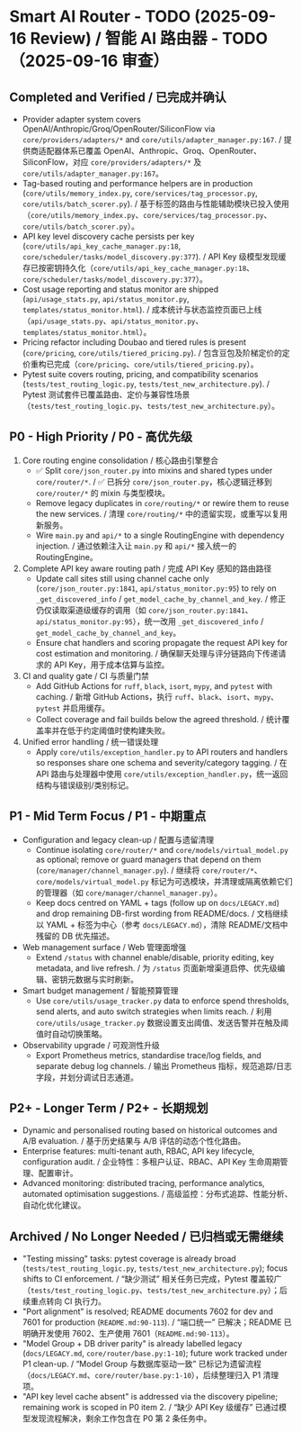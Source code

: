 # Smart AI Router - TODO (2025-09-16 Review) / 智能 AI 路由器 - TODO（2025-09-16 审查）

## Completed and Verified / 已完成并确认

- Provider adapter system covers OpenAI/Anthropic/Groq/OpenRouter/SiliconFlow via `core/providers/adapters/*` and `core/utils/adapter_manager.py:167`. / 提供商适配器体系已覆盖 OpenAI、Anthropic、Groq、OpenRouter、SiliconFlow，对应 `core/providers/adapters/*` 及 `core/utils/adapter_manager.py:167`。
- Tag-based routing and performance helpers are in production (`core/utils/memory_index.py`, `core/services/tag_processor.py`, `core/utils/batch_scorer.py`). / 基于标签的路由与性能辅助模块已投入使用（`core/utils/memory_index.py`、`core/services/tag_processor.py`、`core/utils/batch_scorer.py`）。
- API key level discovery cache persists per key (`core/utils/api_key_cache_manager.py:18`, `core/scheduler/tasks/model_discovery.py:377`). / API Key 级模型发现缓存已按密钥持久化（`core/utils/api_key_cache_manager.py:18`、`core/scheduler/tasks/model_discovery.py:377`）。
- Cost usage reporting and status monitor are shipped (`api/usage_stats.py`, `api/status_monitor.py`, `templates/status_monitor.html`). / 成本统计与状态监控页面已上线（`api/usage_stats.py`、`api/status_monitor.py`、`templates/status_monitor.html`）。
- Pricing refactor including Doubao and tiered rules is present (`core/pricing`, `core/utils/tiered_pricing.py`). / 包含豆包及阶梯定价的定价重构已完成（`core/pricing`、`core/utils/tiered_pricing.py`）。
- Pytest suite covers routing, pricing, and compatibility scenarios (`tests/test_routing_logic.py`, `tests/test_new_architecture.py`). / Pytest 测试套件已覆盖路由、定价与兼容性场景（`tests/test_routing_logic.py`、`tests/test_new_architecture.py`）。

## P0 - High Priority / P0 - 高优先级

1. Core routing engine consolidation / 核心路由引擎整合
   - ✅ Split `core/json_router.py` into mixins and shared types under `core/router/*`. / ✅ 已拆分 `core/json_router.py`，核心逻辑迁移到 `core/router/*` 的 mixin 与类型模块。
   - Remove legacy duplicates in `core/routing/*` or rewire them to reuse the new services. / 清理 `core/routing/*` 中的遗留实现，或重写以复用新服务。
   - Wire `main.py` and `api/*` to a single RoutingEngine with dependency injection. / 通过依赖注入让 `main.py` 和 `api/*` 接入统一的 RoutingEngine。
2. Complete API key aware routing path / 完成 API Key 感知的路由路径
   - Update call sites still using channel cache only (`core/json_router.py:1841`, `api/status_monitor.py:95`) to rely on `_get_discovered_info` / `get_model_cache_by_channel_and_key`. / 修正仍仅读取渠道级缓存的调用（如 `core/json_router.py:1841`、`api/status_monitor.py:95`），统一改用 `_get_discovered_info` / `get_model_cache_by_channel_and_key`。
   - Ensure chat handlers and scoring propagate the request API key for cost estimation and monitoring. / 确保聊天处理与评分链路向下传递请求的 API Key，用于成本估算与监控。
3. CI and quality gate / CI 与质量门禁
   - Add GitHub Actions for `ruff`, `black`, `isort`, `mypy`, and `pytest` with caching. / 新增 GitHub Actions，执行 `ruff`、`black`、`isort`、`mypy`、`pytest` 并启用缓存。
   - Collect coverage and fail builds below the agreed threshold. / 统计覆盖率并在低于约定阈值时使构建失败。
4. Unified error handling / 统一错误处理
   - Apply `core/utils/exception_handler.py` to API routers and handlers so responses share one schema and severity/category tagging. / 在 API 路由与处理器中使用 `core/utils/exception_handler.py`，统一返回结构与错误级别/类别标记。

## P1 - Mid Term Focus / P1 - 中期重点

- Configuration and legacy clean-up / 配置与遗留清理
  - Continue isolating `core/router/*` and `core/models/virtual_model.py` as optional; remove or guard managers that depend on them (`core/manager/channel_manager.py`). / 继续将 `core/router/*`、`core/models/virtual_model.py` 标记为可选模块，并清理或隔离依赖它们的管理器（如 `core/manager/channel_manager.py`）。
  - Keep docs centred on YAML + tags (follow up on `docs/LEGACY.md`) and drop remaining DB-first wording from README/docs. / 文档继续以 YAML + 标签为中心（参考 `docs/LEGACY.md`），清除 README/文档中残留的 DB 优先描述。
- Web management surface / Web 管理面增强
  - Extend `/status` with channel enable/disable, priority editing, key metadata, and live refresh. / 为 `/status` 页面新增渠道启停、优先级编辑、密钥元数据与实时刷新。
- Smart budget management / 智能预算管理
  - Use `core/utils/usage_tracker.py` data to enforce spend thresholds, send alerts, and auto switch strategies when limits reach. / 利用 `core/utils/usage_tracker.py` 数据设置支出阈值、发送告警并在触及阈值时自动切换策略。
- Observability upgrade / 可观测性升级
  - Export Prometheus metrics, standardise trace/log fields, and separate debug log channels. / 输出 Prometheus 指标，规范追踪/日志字段，并划分调试日志通道。

## P2+ - Longer Term / P2+ - 长期规划

- Dynamic and personalised routing based on historical outcomes and A/B evaluation. / 基于历史结果与 A/B 评估的动态个性化路由。
- Enterprise features: multi-tenant auth, RBAC, API key lifecycle, configuration audit. / 企业特性：多租户认证、RBAC、API Key 生命周期管理、配置审计。
- Advanced monitoring: distributed tracing, performance analytics, automated optimisation suggestions. / 高级监控：分布式追踪、性能分析、自动化优化建议。

## Archived / No Longer Needed / 已归档或无需继续

- "Testing missing" tasks: pytest coverage is already broad (`tests/test_routing_logic.py`, `tests/test_new_architecture.py`); focus shifts to CI enforcement. / “缺少测试” 相关任务已完成，Pytest 覆盖较广（`tests/test_routing_logic.py`、`tests/test_new_architecture.py`）；后续重点转向 CI 执行力。
- "Port alignment" is resolved; README documents 7602 for dev and 7601 for production (`README.md:90-113`). / “端口统一” 已解决；README 已明确开发使用 7602、生产使用 7601（`README.md:90-113`）。
- "Model Group + DB driver parity" is already labelled legacy (`docs/LEGACY.md`, `core/router/base.py:1-10`); future work tracked under P1 clean-up. / “Model Group 与数据库驱动一致” 已标记为遗留流程（`docs/LEGACY.md`、`core/router/base.py:1-10`），后续整理归入 P1 清理项。
- "API key level cache absent" is addressed via the discovery pipeline; remaining work is scoped in P0 item 2. / “缺少 API Key 级缓存” 已通过模型发现流程解决，剩余工作包含在 P0 第 2 条任务中。
